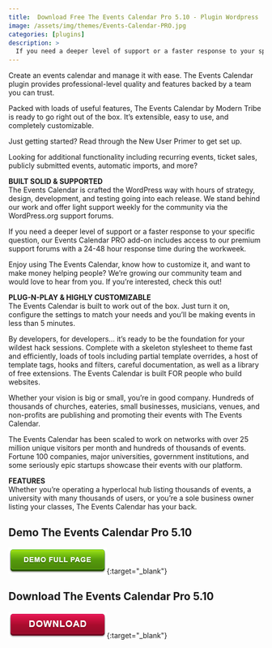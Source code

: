```yaml
---
title:  Download Free The Events Calendar Pro 5.10 - Plugin Wordpress
image: /assets/img/themes/Events-Calendar-PRO.jpg
categories: [plugins]
description: >
  If you need a deeper level of support or a faster response to your specific question, our Events Calendar PRO add-on includes access to our premium support ...
---
```


Create an events calendar and manage it with ease. The Events Calendar plugin provides professional-level quality and features backed by a team you can trust.  

Packed with loads of useful features, The Events Calendar by Modern Tribe is ready to go right out of the box. It’s extensible, easy to use, and completely customizable.  

Just getting started? Read through the New User Primer to get set up.  

Looking for additional functionality including recurring events, ticket sales, publicly submitted events, automatic imports, and more?  

**BUILT SOLID & SUPPORTED**  
The Events Calendar is crafted the WordPress way with hours of strategy, design, development, and testing going into each release. We stand behind our work and offer light support weekly for the community via the WordPress.org support forums.  

If you need a deeper level of support or a faster response to your specific question, our Events Calendar PRO add-on includes access to our premium support forums with a 24-48 hour response time during the workweek.  

Enjoy using The Events Calendar, know how to customize it, and want to make money helping people? We’re growing our community team and would love to hear from you. If you’re interested, check this out!  

**PLUG-N-PLAY & HIGHLY CUSTOMIZABLE**  
The Events Calendar is built to work out of the box. Just turn it on, configure the settings to match your needs and you’ll be making events in less than 5 minutes.  

By developers, for developers… it’s ready to be the foundation for your wildest hack sessions. Complete with a skeleton stylesheet to theme fast and efficiently, loads of tools including partial template overrides, a host of template tags, hooks and filters, careful documentation, as well as a library of free extensions. The Events Calendar is built FOR people who build websites.  

Whether your vision is big or small, you’re in good company. Hundreds of thousands of churches, eateries, small businesses, musicians, venues, and non-profits are publishing and promoting their events with The Events Calendar.  

The Events Calendar has been scaled to work on networks with over 25 million unique visitors per month and hundreds of thousands of events. Fortune 100 companies, major universities, government institutions, and some seriously epic startups showcase their events with our platform.  

**FEATURES**  
Whether you’re operating a hyperlocal hub listing thousands of events, a university with many thousands of users, or you’re a sole business owner listing your classes, The Events Calendar has your back.    



## Demo The Events Calendar Pro 5.10  
[![button](/assets/img/demo.png)](https://theeventscalendar.com/){:target="_blank"}  

## Download The Events Calendar Pro 5.10  
[![button](/assets/img/download.png)](http://gestyy.com/e040lt){:target="_blank"}  
